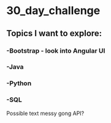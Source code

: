 # 30_day_challenge
## Topics I want to explore:

### -Bootstrap - look into Angular UI
### -Java
### -Python
### -SQL

Possible text messy gong API?
